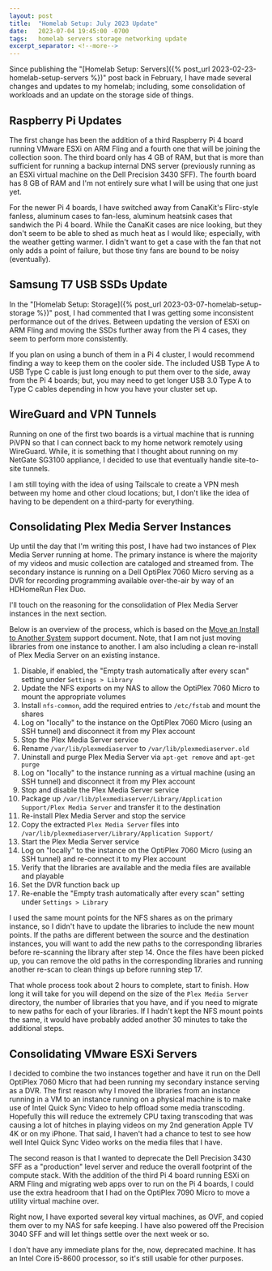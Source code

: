 ```yaml
---
layout: post
title:  "Homelab Setup: July 2023 Update"
date:   2023-07-04 19:45:00 -0700
tags:   homelab servers storage networking update
excerpt_separator: <!--more-->
---
```


Since publishing the "[Homelab Setup: Servers]({% post_url 2023-02-23-homelab-setup-servers %})" post back in February, I have made several changes and updates to my homelab; including, some consolidation of workloads and an update on the storage side of things.

<!--more-->

## Raspberry Pi Updates

The first change has been the addition of a third Raspberry Pi 4 board running VMware ESXi on ARM Fling and a fourth one that will be joining the collection soon. The third board only has 4 GB of RAM, but that is more than sufficient for running a backup internal DNS server (previously running as an ESXi virtual machine on the Dell Precision 3430 SFF). The fourth board has 8 GB of RAM and I'm not entirely sure what I will be using that one just yet.

For the newer Pi 4 boards, I have switched away from CanaKit's Flirc-style fanless, aluminum cases to fan-less, aluminum heatsink cases that sandwich the Pi 4 board. While the CanaKit cases are nice looking, but they don't seem to be able to shed as much heat as I would like; especially, with the weather getting warmer. I didn't want to get a case with the fan that not only adds a point of failure, but those tiny fans are bound to be noisy (eventually).

## Samsung T7 USB SSDs Update

In the "[Homelab Setup: Storage]({% post_url 2023-03-07-homelab-setup-storage %})" post, I had commented that I was getting some inconsistent performance out of the drives. Between updating the version of ESXi on ARM Fling and moving the SSDs further away from the Pi 4 cases, they seem to perform more consistently.

If you plan on using a bunch of them in a Pi 4 cluster, I would recommend finding a way to keep them on the cooler side. The included USB Type A to USB Type C cable is just long enough to put them over to the side, away from the Pi 4 boards; but, you may need to get longer USB 3.0 Type A to Type C cables depending in how you have your cluster set up.

## WireGuard and VPN Tunnels

Running on one of the first two boards is a virtual machine that is running PiVPN so that I can connect back to my home network remotely using WireGuard. While, it is something that I thought about running on my NetGate SG3100 appliance, I decided to use that eventually handle site-to-site tunnels.

I am still toying with the idea of using Tailscale to create a VPN mesh between my home and other cloud locations; but, I don't like the idea of having to be dependent on a third-party for everything.

## Consolidating Plex Media Server Instances

Up until the day that I'm writing this post, I have had two instances of Plex Media Server running at home. The primary instance is where the majority of my videos and music collection are cataloged and streamed from. The secondary instance is running on a Dell OptiPlex 7060 Micro serving as a DVR for recording programming available over-the-air by way of an HDHomeRun Flex Duo.

I'll touch on the reasoning for the consolidation of Plex Media Server instances in the next section.

Below is an overview of the process, which is based on the [Move an Install to Another System](https://support.plex.tv/articles/201370363-move-an-install-to-another-system/) support document. Note, that I am not just moving libraries from one instance to another. I am also including a clean re-install of Plex Media Server on an existing instance.

1. Disable, if enabled, the "Empty trash automatically after every scan" setting under `Settings > Library`
2. Update the NFS exports on my NAS to allow the OptiPlex 7060 Micro to mount the appropriate volumes
3. Install `nfs-common`, add the required entries to `/etc/fstab` and mount the shares
4. Log on "locally" to the instance on the OptiPlex 7060 Micro (using an SSH tunnel) and disconnect it from my Plex account
5. Stop the Plex Media Server service
6. Rename `/var/lib/plexmediaserver` to `/var/lib/plexmediaserver.old`
7. Uninstall and purge Plex Media Server via `apt-get remove` and `apt-get purge`
8. Log on "locally" to the instance running as a virtual machine (using an SSH tunnel) and disconnect it from my Plex account
9. Stop and disable the Plex Media Server service
10. Package up `/var/lib/plexmediaserver/Library/Application Support/Plex Media Server` and transfer it to the destination
11. Re-install Plex Media Server and stop the service
12. Copy the extracted `Plex Media Server` files into `/var/lib/plexmediaserver/Library/Application Support/`
13. Start the Plex Media Server service
14. Log on "locally" to the instance on the OptiPlex 7060 Micro (using an SSH tunnel) and re-connect it to my Plex account
15. Verify that the libraries are available and the media files are available and playable
16. Set the DVR function back up
17. Re-enable the "Empty trash automatically after every scan" setting under `Settings > Library`

I used the same mount points for the NFS shares as on the primary instance, so I didn't have to update the libraries to include the new mount points. If the paths are different between the source and the destination instances, you will want to add the new paths to the corresponding libraries before re-scanning the library after step 14. Once the files have been picked up, you can remove the old paths in the corresponding libraries and running another re-scan to clean things up before running step 17.

That whole process took about 2 hours to complete, start to finish. How long it will take for you will depend on the size of the `Plex Media Server` directory, the number of libraries that you have, and if you need to migrate to new paths for each of your libraries. If I hadn't kept the NFS mount points the same, it would have probably added another 30 minutes to take the additional steps.

## Consolidating VMware ESXi Servers

I decided to combine the two instances together and have it run on the Dell OptiPlex 7060 Micro that had been running my secondary instance serving as a DVR. The first reason why I moved the libraries from an instance running in a VM to an instance running on a physical machine is to make use of Intel Quick Sync Video to help offload some media transcoding. Hopefully this will reduce the extremely CPU taxing transcoding that was causing a lot of hitches in playing videos on my 2nd generation Apple TV 4K or on my iPhone. That said, I haven't had a chance to test to see how well Intel Quick Sync Video works on the media files that I have.

The second reason is that I wanted to deprecate the Dell Precision 3430 SFF as a "production" level server and reduce the overall footprint of the compute stack. With the addition of the third Pi 4 board running ESXi on ARM Fling and migrating web apps over to run on the Pi 4 boards, I could use the extra headroom that I had on the OptiPlex 7090 Micro to move a utility virtual machine over.

Right now, I have exported several key virtual machines, as OVF, and copied them over to my NAS for safe keeping. I have also powered off the Precision 3040 SFF and will let things settle over the next week or so.

I don't have any immediate plans for the, now, deprecated machine. It has an Intel Core i5-8600 processor, so it's still usable for other purposes.
